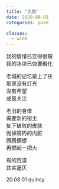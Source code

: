```yaml
---
title: "无题"
date: 2020-08-01
categories: poem

classes:
  - wide
---
```


我的情绪已变得很短  
我的冰块已快要融化  

老城的记忆蒙上了灰  
那里没有灯光  
没有希望  
或是关注  

老旧的身体  
需要新的宿主  
扯下破败的皮肤  
抛掉腐朽的内脏  
腾腾挪挪  
再燃起一把火  

有的荒漠  
其实逼仄  

20.08.01 quincy
